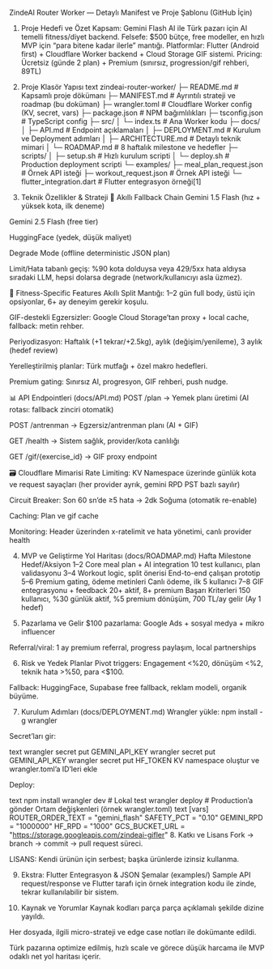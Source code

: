 ZindeAI Router Worker — Detaylı Manifest ve Proje Şablonu (GitHub İçin)
1. Proje Hedefi ve Özet
Kapsam:
Gemini Flash AI ile Türk pazarı için AI temelli fitness/diyet backend.
Felsefe:
$500 bütçe, free modeller, en hızlı MVP için “para bitene kadar ilerle” mantığı.
Platformlar:
Flutter (Android first) + Cloudflare Worker backend + Cloud Storage GIF sistemi.
Pricing:
Ücretsiz (günde 2 plan) + Premium (sınırsız, progression/gif rehberi, 89TL)

2. Proje Klasör Yapısı
text
zindeai-router-worker/
├─ README.md                # Kapsamlı proje dökümanı
├─ MANIFEST.md              # Ayrıntılı strateji ve roadmap (bu doküman)
├─ wrangler.toml            # Cloudflare Worker config (KV, secret, vars)
├─ package.json             # NPM bağımlılıkları
├─ tsconfig.json            # TypeScript config
├─ src/
│  └─ index.ts              # Ana Worker kodu
├─ docs/
│  ├─ API.md                # Endpoint açıklamaları
│  ├─ DEPLOYMENT.md         # Kurulum ve Deployment adımları
│  ├─ ARCHITECTURE.md       # Detaylı teknik mimari
│  └─ ROADMAP.md            # 8 haftalık milestone ve hedefler
├─ scripts/
│  ├─ setup.sh              # Hızlı kurulum scripti
│  └─ deploy.sh             # Production deployment scripti
└─ examples/
   ├─ meal_plan_request.json # Örnek API isteği
   ├─ workout_request.json   # Örnek API isteği
   └─ flutter_integration.dart # Flutter entegrasyon örneği[1]
3. Teknik Özellikler & Strateji
🔄 Akıllı Fallback Chain
Gemini 1.5 Flash (hız + yüksek kota, ilk deneme)

Gemini 2.5 Flash (free tier)

HuggingFace (yedek, düşük maliyet)

Degrade Mode (offline deterministic JSON plan)

Limit/Hata tabanlı geçiş:
%90 kota dolduysa veya 429/5xx hata aldıysa sıradaki LLM, hepsi dolarsa degrade (network/kullanıcıyı asla üzmez).

💪 Fitness-Specific Features
Akıllı Split Mantığı: 1–2 gün full body, üstü için opsiyonlar, 6+ ay deneyim gerekir koşulu.

GIF-destekli Egzersizler: Google Cloud Storage’tan proxy + local cache, fallback: metin rehber.

Periyodizasyon: Haftalık (+1 tekrar/+2.5kg), aylık (değişim/yenileme), 3 aylık (hedef review)

Yerelleştirilmiş planlar: Türk mutfağı + özel makro hedefleri.

Premium gating: Sınırsız AI, progresyon, GIF rehberi, push nudge.

📊 API Endpointleri (docs/API.md)
POST /plan → Yemek planı üretimi (AI rotası: fallback zinciri otomatik)

POST /antrenman → Egzersiz/antrenman planı (AI + GIF)

GET /health → Sistem sağlık, provider/kota canlılığı

GET /gif/{exercise_id} → GIF proxy endpoint

🗃️ Cloudflare Mimarisi
Rate Limiting: KV Namespace üzerinde günlük kota ve request sayaçları (her provider ayrık, gemini RPD PST bazlı sayılır)

Circuit Breaker: Son 60 sn’de ≥5 hata → 2dk Soğuma (otomatik re-enable)

Caching: Plan ve gif cache

Monitoring: Header üzerinden x-ratelimit ve hata yönetimi, canlı provider health

4. MVP ve Geliştirme Yol Haritası (docs/ROADMAP.md)
Hafta	Milestone	Hedef/Aksiyon
1–2	Core meal plan + AI integration	10 test kullanıcı, plan validasyonu
3–4	Workout logic, split önerisi	End-to-end çalışan prototip
5–6	Premium gating, ödeme metinleri	Canlı ödeme, ilk 5 kullanıcı
7–8	GIF entegrasyonu + feedback	20+ aktif, 8+ premium
Başarı Kriterleri
150 kullanıcı, %30 günlük aktif, %5 premium dönüşüm, 700 TL/ay gelir (Ay 1 hedef)

5. Pazarlama ve Gelir
$100 pazarlama: Google Ads + sosyal medya + mikro influencer

Referral/viral: 1 ay premium referral, progress paylaşım, local partnerships

6. Risk ve Yedek Planlar
Pivot triggers: Engagement <%20, dönüşüm <%2, teknik hata >%50, para <$100.

Fallback: HuggingFace, Supabase free fallback, reklam modeli, organik büyüme.

7. Kurulum Adımları (docs/DEPLOYMENT.md)
Wrangler yükle:
npm install -g wrangler

Secret’ları gir:

text
wrangler secret put GEMINI_API_KEY
wrangler secret put GEMINI_API_KEY
wrangler secret put HF_TOKEN
KV namespace oluştur ve wrangler.toml’a ID’leri ekle

Deploy:

text
npm install
wrangler dev           # Lokal test
wrangler deploy        # Production’a gönder
Ortam değişkenleri (örnek wrangler.toml)
text
[vars]
ROUTER_ORDER_TEXT = "gemini_flash"
SAFETY_PCT = "0.10"
GEMINI_RPD = "1000000"
HF_RPD = "1000"
GCS_BUCKET_URL = "https://storage.googleapis.com/zindeai-gifler"
8. Katkı ve Lisans
Fork → branch → commit → pull request süreci.

LISANS: Kendi ürünün için serbest; başka ürünlerde izinsiz kullanma.

9. Ekstra: Flutter Entegrasyon & JSON Şemalar (examples/)
Sample API request/response ve Flutter tarafı için örnek integration kodu ile zinde, tekrar kullanılabilir bir sistem.

10. Kaynak ve Yorumlar
Kaynak kodları parça parça açıklamalı şekilde dizine yayıldı.

Her dosyada, ilgili micro-strateji ve edge case notları ile dokümante edildi.

Türk pazarına optimize edilmiş, hızlı scale ve görece düşük harcama ile MVP odaklı net yol haritası içerir.

